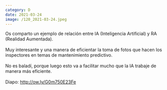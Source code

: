 ```yaml
--- 
category: D 
date: 2021-03-24 
image: /120_2021-03-24.jpeg 
--- 
```


Os comparto un ejemplo de relación entre IA (Inteligencia Artificial) y RA (Realidad Aumentada). <br><br>Muy interesante y una manera de eficientar la toma de fotos que hacen los inspectores en temas de mantenimiento predictivo. <br><br>No es baladí, porque luego esto va a facilitar mucho que la IA trabaje de manera más eficiente. <br><br>Diapo: http://ow.ly/G0m750E23Fe